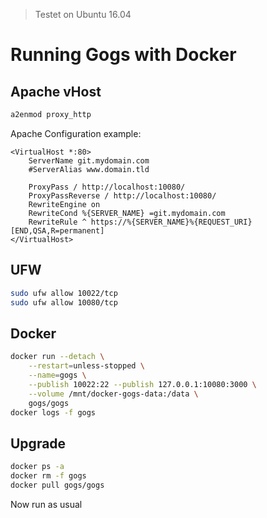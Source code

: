 > Testet on Ubuntu 16.04

# Running Gogs with Docker

## Apache vHost


```bash
a2enmod proxy_http
```

Apache Configuration example:

```
<VirtualHost *:80>
    ServerName git.mydomain.com
    #ServerAlias www.domain.tld
 
    ProxyPass / http://localhost:10080/
    ProxyPassReverse / http://localhost:10080/
    RewriteEngine on
    RewriteCond %{SERVER_NAME} =git.mydomain.com
    RewriteRule ^ https://%{SERVER_NAME}%{REQUEST_URI} [END,QSA,R=permanent]
</VirtualHost>
```

## UFW

```bash
sudo ufw allow 10022/tcp
sudo ufw allow 10080/tcp
```

## Docker

```bash
docker run --detach \
    --restart=unless-stopped \
    --name=gogs \
    --publish 10022:22 --publish 127.0.0.1:10080:3000 \
    --volume /mnt/docker-gogs-data:/data \
    gogs/gogs
docker logs -f gogs
```

## Upgrade

```bash
docker ps -a
docker rm -f gogs
docker pull gogs/gogs
```

Now run as usual
